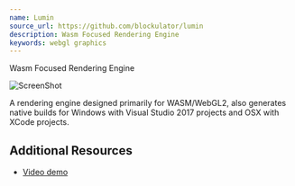 ```yaml
---
name: Lumin
source_url: https://github.com/blockulator/lumin
description: Wasm Focused Rendering Engine
keywords: webgl graphics
---
```


Wasm Focused Rendering Engine

![ScreenShot](https://github.com/blockulator/lumin/raw/master/docs/images/lumin.jpg)

A rendering engine designed primarily for WASM/WebGL2, also generates native builds for Windows with Visual Studio 2017 projects and OSX with XCode projects.

## Additional Resources

- [Video demo](https://www.youtube.com/watch?v=OmKmY-onjGw)
